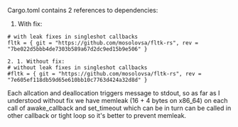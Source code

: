 Cargo.toml contains 2 references to dependencies:

1. With fix:
```
# with leak fixes in singleshot callbacks
fltk = { git = "https://github.com/mosolovsa/fltk-rs", rev = "7be022d5bbb4de7303b589a67d2dc9ed15b9e506" }

2. 1. Without fix:
# without leak fixes in singleshot callbacks
#fltk = { git = "https://github.com/mosolovsa/fltk-rs", rev = "7e605ef118db59d65e610bb10c7763d424a32d8d" }
```

Each allcation and deallocation triggers message to stdout, so as far as I understood without fix we have memleak (16 + 4 bytes on x86_64) on each call of awake_callback and set_timeout which can be in turn can be called in other callback or tight loop so it's better to prevent memleak. 